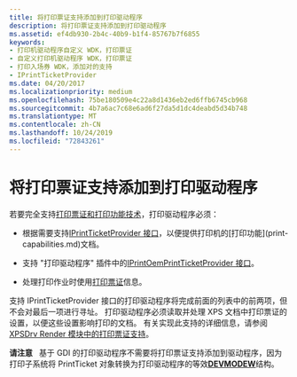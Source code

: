 ```yaml
---
title: 将打印票证支持添加到打印驱动程序
description: 将打印票证支持添加到打印驱动程序
ms.assetid: ef4db930-2b4c-40b9-b1f4-85767b7f6855
keywords:
- 打印机驱动程序自定义 WDK，打印票证
- 自定义打印机驱动程序 WDK，打印票证
- 打印入场券 WDK，添加对的支持
- IPrintTicketProvider
ms.date: 04/20/2017
ms.localizationpriority: medium
ms.openlocfilehash: 75be180509e4c22a8d1436eb2ed6ffb6745cb968
ms.sourcegitcommit: 4b7a6ac7c68e6ad6f27da5d1dc4deabd5d34b748
ms.translationtype: MT
ms.contentlocale: zh-CN
ms.lasthandoff: 10/24/2019
ms.locfileid: "72843261"
---
```

# <a name="adding-print-ticket-support-to-print-drivers"></a>将打印票证支持添加到打印驱动程序


若要完全支持[打印票证和打印功能技术](print-ticket-and-print-capabilities-technologies.md)，打印驱动程序必须：

-   根据需要支持[IPrintTicketProvider 接口](https://docs.microsoft.com/previous-versions/windows/hardware/drivers/ff554375(v=vs.85))，以便提供打印机的[打印功能](print-capabilities.md)文档。

-   支持 "打印驱动程序" 插件中的[IPrintOemPrintTicketProvider 接口](https://docs.microsoft.com/windows-hardware/drivers/ddi/prcomoem/nn-prcomoem-iprintoemprintticketprovider)。

-   处理打印作业时使用[打印票证](print-ticket.md)信息。

支持 IPrintTicketProvider 接口的打印驱动程序将完成前面的列表中的前两项，但不会对最后一项进行寻址。 打印驱动程序必须读取并处理 XPS 文档中打印票证的设置，以便这些设置影响打印的文档。 有关实现此支持的详细信息，请参阅[XPSDrv Render 模块中的打印票证支持](print-ticket-support-in-the-xpsdrv-render-module.md)。

**请注意**   基于 GDI 的打印驱动程序不需要将打印票证支持添加到驱动程序，因为打印子系统将 PrintTicket 对象转换为打印驱动程序的等效[**DEVMODEW**](https://docs.microsoft.com/windows/desktop/api/wingdi/ns-wingdi-_devicemodew)结构。

 

 

 




